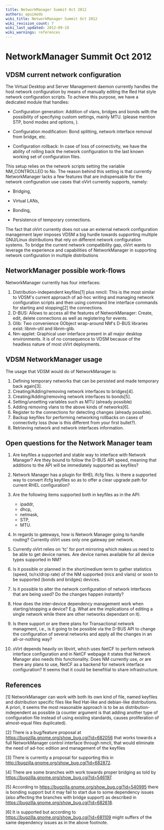 ```yaml
---
title: NetworkManager Summit Oct 2012
authors: apuimedo
wiki_title: NetworkManager Summit Oct 2012
wiki_revision_count: 7
wiki_last_updated: 2012-09-19
wiki_warnings: references
---
```


# NetworkManager Summit Oct 2012

## VDSM current network configuration

The Virtual Desktop and Server Management daemon currently handles the host network configuration by means of manually editing the Red Hat style network configuration scripts. To achieve this purpose, we have a dedicated module that handles:

*   Configuration generation: Addition of vlans, bridges and bonds with the possibility of specifying custom settings, mainly MTU. (please mention STP, bond modes and options, ).

<!-- -->

*   Configuration modification: Bond splitting, network interface removal from bridge, etc.

<!-- -->

*   Configuration rollback: In case of loss of connectivity, we have the ability of rolling back the network configuration to the last known working set of configuration files.

This setup relies on the network scripts setting the variable NM_CONTROLLED to No. The reason behind this setting is that currently NetworkManager lacks a few features that are indispensable for the network configuration use cases that oVirt currently supports, namely:

*   Bridging,

<!-- -->

*   Virtual LANs,

<!-- -->

*   Bonding,

<!-- -->

*   Persistence of temporary connections.

The fact that oVirt currently does not use an external network configuration management layer imposes VDSM a big hurdle towards supporting multiple GNU/Linux distributions that rely on different network configuration systems. To bridge the current network compatibility gap, oVirt wants to leverage the experience and capabilities of NetworkManager in supporting network configuration in multiple distributions

## NetworkManager possible work-flows

NetworkManager currently has four interfaces:

1.  Distribution-independent keyfiles[1] plus nmcli: This is the most similar to VDSM's current approach of ad-hoc writing and managing network configuration scripts and then using command line interface commands for starting and stopping[2] the connections.
2.  D-BUS: Allows to access all the features of NetworkManager: Create, edit, delete connections as well as registering for events.
3.  Glib: Two convenience GObject wrap-around NM's D-BUS libraries exist: libnm-util and libnm-glib.
4.  Nm-applet: Graphical user interface present in all major desktop environments. It is of no consequence to VDSM because of the headless nature of most oVirt deployments.

## VDSM NetworkManager usage

The usage that VDSM would do of NetworkManager is:

1.  Defining temporary networks that can be persisted and made temporary back again[3].
2.  Creating/Adding/removing network interfaces to bridges[4].
3.  Creating/Adding/removing network interfaces to bonds[5].
4.  Setting/unsetting variables such as MTU (already possible)
5.  Adding removing vlans to the above kinds of networks[6].
6.  Register to the connections for detecting changes (already possible).
7.  Backup keyfiles for performing networking rollbacks on cases of connectivity loss (how is this different from your first bullet?).
8.  Retrieving network and network interfaces information.

## Open questions for the Network Manager team

1.  Are keyfiles a supported and stable way to interface with Network Manager? Are they bound to follow the D-BUS API speed, meaning that additions to the API will be immediately supported as keyfiles?
2.  Network Manager has a plugin for RHEL ifcfg files. Is there a supported way to convert ifcfg keyfiles so as to offer a clear upgrade path for current RHEL configuration?
3.  Are the following items supported both in keyfiles as in the API:
    -   ipaddr,
    -   dhcp,
    -   netmask,
    -   STP,
    -   MTU.

4.  In regards to gateways, how is Network Manager going to handle routing? Currently oVirt uses only one gateway per network.
5.  Currently oVirt relies on 'tc' for port mirroring which makes us need to be able to get device names. Are device names available for all device types supported in NM?
6.  Is it possible or planned in the short/medium term to gather statistics (speed, tx/rx/drop rate) of the NM supported (nics and vlans) or soon to be supported (bonds and bridges) devices.
7.  Is it possible to alter the network configuration of network interfaces that are being used? Do the changes happen instantly?
8.  How does the inter-device dependency management work when starting/stopping a device? E.g. What are the implications of editing a single network while there are other networks dependant on it).
9.  Is there support or are there plans for Transactional network managment, i.e., is it going to be possible via the D-BUS API to change the configuration of several networks and apply all the changes in an all-or-nothing way?
10. oVirt depends heavily on libvirt, which uses NetCF to perform network interface configuration and in NetCF webpage it states that Network Manager also needs this functionality. Does NM currently use, or are there any plans to use, NetCF as a backend for network interface configuration? It seems that it could be benefitial to share infrastructure.

## References

<references/>

[1] NetworkManager can work with both its own kind of file, named keyfiles and distribution specific files like Red Hat-like and debian-like distributions. A priori, it seems the most reasonable approach is to be as distribution-independent as possible (a counter argument is that adding another type of configuration file instead of using existing standards, causes proliferation of almost-equal files duplicated).

[2] There is a bug/feature proposal at <https://bugzilla.gnome.org/show_bug.cgi?id=682056> that works towards a full NetworkManager control interface through nmcli, that would eliminate the need of ad-hoc edition and management of the keyfiles

[3] There is currently a proposal for supporting this in <http://bugzilla.gnome.org/show_bug.cgi?id=682872>.

[4] There are some branches with work towards proper bridging as told by <https://bugzilla.gnome.org/show_bug.cgi?id=546197>.

[5] According to <https://bugzilla.gnome.org/show_bug.cgi?id=540995> there is bonding support but it may fail to start due to some dependency issues (also affecting the branches with bridge support) as described in <https://bugzilla.gnome.org/show_bug.cgi?id=682618>.

[6] It is supported but according to <https://bugzilla.gnome.org/show_bug.cgi?id=681109> might suffers of the same dependency issues as in the above footnote.
